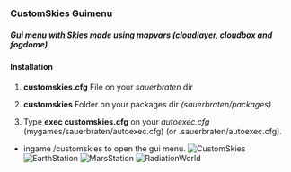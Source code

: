 ### CustomSkies Guimenu
   ##### Gui menu with Skies made using mapvars (cloudlayer, cloudbox and fogdome)
#### Installation

1. **customskies.cfg** File on your *sauerbraten* dir
2. **customskies** Folder on your packages dir *(sauerbraten/packages)*

3. Type **exec customskies.cfg** on your *autoexec.cfg* (mygames/sauerbraten/autoexec.cfg) (or .sauerbraten/autoexec.cfg).

* ingame /customskies to open the gui menu.
![CustomSkies](https://i.imgur.com/jS05bKO.jpg)
![EarthStation](https://i.imgur.com/XlEDd9Z.png)
![MarsStation](https://i.imgur.com/3fmnK4V.png)
![RadiationWorld](https://i.imgur.com/aJMmDQD.png)
